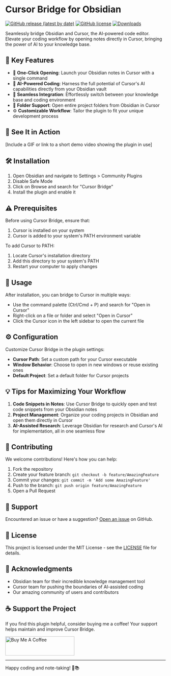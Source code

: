 # Cursor Bridge for Obsidian


[![GitHub release (latest by date)](https://img.shields.io/github/v/release/lengff123/Cursor-bridge)](https://github.com/lengff123/Cursor-bridge/releases/latest)
[![GitHub license](https://img.shields.io/github/license/lengff123/Cursor-bridge)](https://github.com/lengff123/Cursor-bridge/blob/main/LICENSE)
[![Downloads](https://img.shields.io/github/downloads/lengff123/Cursor-bridge/total.svg)](https://github.com/lengff123/Cursor-bridge/releases/)

Seamlessly bridge Obsidian and Cursor, the AI-powered code editor. Elevate your coding workflow by opening notes directly in Cursor, bringing the power of AI to your knowledge base.

## 🌟 Key Features

- 🚀 **One-Click Opening**: Launch your Obsidian notes in Cursor with a single command
- 🧠 **AI-Powered Coding**: Harness the full potential of Cursor's AI capabilities directly from your Obsidian vault
- 🔄 **Seamless Integration**: Effortlessly switch between your knowledge base and coding environment
- 📁 **Folder Support**: Open entire project folders from Obsidian in Cursor
- ⚙️ **Customizable Workflow**: Tailor the plugin to fit your unique development process

## 🎥 See It in Action

[Include a GIF or link to a short demo video showing the plugin in use]

## 🛠️ Installation

1. Open Obsidian and navigate to Settings > Community Plugins
2. Disable Safe Mode
3. Click on Browse and search for "Cursor Bridge"
4. Install the plugin and enable it

## ⚠️ Prerequisites

Before using Cursor Bridge, ensure that:
1. Cursor is installed on your system
2. Cursor is added to your system's PATH environment variable

To add Cursor to PATH:
1. Locate Cursor's installation directory
2. Add this directory to your system's PATH
3. Restart your computer to apply changes

## 🚀 Usage

After installation, you can bridge to Cursor in multiple ways:

- Use the command palette (Ctrl/Cmd + P) and search for "Open in Cursor"
- Right-click on a file or folder and select "Open in Cursor"
- Click the Cursor icon in the left sidebar to open the current file

## ⚙️ Configuration

Customize Cursor Bridge in the plugin settings:

- **Cursor Path**: Set a custom path for your Cursor executable
- **Window Behavior**: Choose to open in new windows or reuse existing ones
- **Default Project**: Set a default folder for Cursor projects

## 💡 Tips for Maximizing Your Workflow

1. **Code Snippets in Notes**: Use Cursor Bridge to quickly open and test code snippets from your Obsidian notes
2. **Project Management**: Organize your coding projects in Obsidian and open them directly in Cursor
3. **AI-Assisted Research**: Leverage Obsidian for research and Cursor's AI for implementation, all in one seamless flow

## 🤝 Contributing

We welcome contributions! Here's how you can help:

1. Fork the repository
2. Create your feature branch: `git checkout -b feature/AmazingFeature`
3. Commit your changes: `git commit -m 'Add some AmazingFeature'`
4. Push to the branch: `git push origin feature/AmazingFeature`
5. Open a Pull Request

## 🐛 Support

Encountered an issue or have a suggestion? [Open an issue](https://github.com/lengff123/Cursor-bridge/issues) on GitHub.

## 📜 License

This project is licensed under the MIT License - see the [LICENSE](LICENSE) file for details.

## 🙏 Acknowledgments

- Obsidian team for their incredible knowledge management tool
- Cursor team for pushing the boundaries of AI-assisted coding
- Our amazing community of users and contributors

## ☕ Support the Project

If you find this plugin helpful, consider buying me a coffee! Your support helps maintain and improve Cursor Bridge.

<a href="https://www.buymeacoffee.com/your_username" target="_blank"><img src="https://cdn.buymeacoffee.com/buttons/v2/default-yellow.png" alt="Buy Me A Coffee" style="height: 60px !important;width: 217px !important;" ></a>

---

Happy coding and note-taking! 🚀📚
